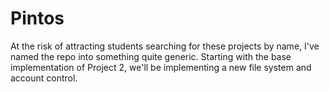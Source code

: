 Pintos
======
At the risk of attracting students searching for these projects by name, I've named the repo into something quite generic.
Starting with the base implementation of Project 2, we'll be implementing a new file system and account control.
